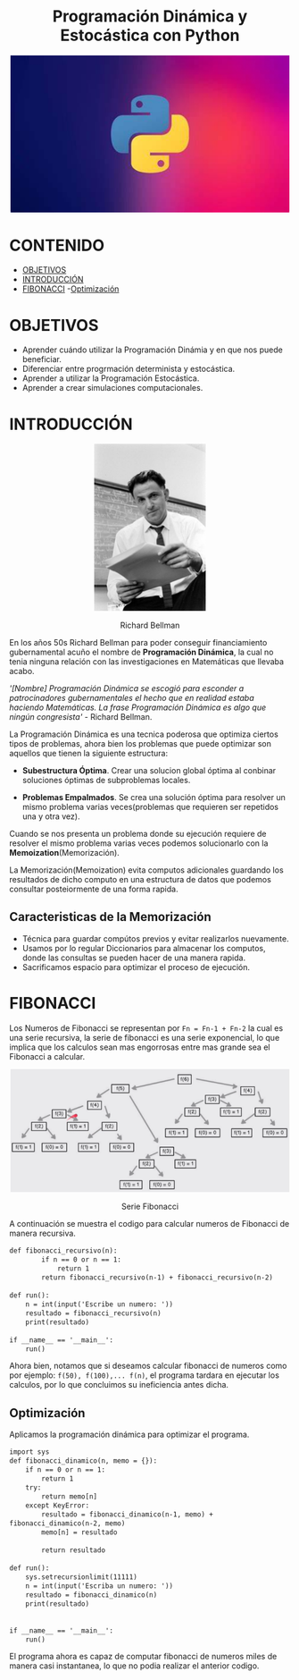 <div align="center">
  <h1>Programación Dinámica y Estocástica con Python</h1>
</div>

<div align="center"> 
  <img src="img_readme/OIP.jpg" width="500">
</div>

# CONTENIDO
- [OBJETIVOS](#OBJETIVOS)
- [INTRODUCCIÓN](#INTRODUCCIÓN)
- [FIBONACCI](#FIBONACCI)
	-[Optimización](#Optimización)

# OBJETIVOS
- Aprender cuándo utilizar la Programación Dinámia y en que nos puede beneficiar.
- Diferenciar entre progrmación determinista y estocástica.
- Aprender a utilizar la Programación Estocástica.
- Aprender a crear simulaciones computacionales.

# INTRODUCCIÓN

<div align="center"> 
  <img src="img_readme/Richard_Bellman.jpg" width="200">
  <p>Richard Bellman</p>
</div>

En los años 50s Richard Bellman para poder conseguir financiamiento gubernamental acuño el nombre de 
**Programación Dinámica**, la cual no tenia ninguna relación con las investigaciones en Matemáticas que llevaba acabo.

_'[Nombre] Programación Dinámica se escogió para esconder a patrocinadores gubernamentales el hecho que en realidad estaba haciendo Matemáticas. La frase Programación Dinámica es algo que ningún congresista'_ - Richard Bellman.

La Programación Dinámica es una tecnica poderosa que optimiza ciertos tipos de problemas, ahora bien los problemas que puede optimizar son aquellos que tienen la siguiente estructura:

- **Subestructura Óptima**. Crear una solucion global óptima al conbinar soluciones óptimas de subproblemas locales.

- **Problemas Empalmados**. Se crea una solución óptima para resolver un mismo problema varias veces(problemas que requieren ser repetidos una y otra vez).

Cuando se nos presenta un problema donde su ejecución requiere de resolver el mismo problema varias veces podemos solucionarlo con la **Memoization**(Memorización).

La Memorización(Memoization) evita computos adicionales guardando los resultados de dicho computo en una estructura de datos que podemos consultar posteiormente de una forma rapida.
<h2>
	Caracteristicas de la Memorización
</h2>

- Técnica para guardar compútos previos y evitar realizarlos nuevamente.
- Usamos por lo regular Diccionarios para almacenar los computos, donde las consultas se pueden hacer de una manera rapida.
- Sacrificamos espacio para optimizar el proceso de ejecución.

# FIBONACCI

Los Numeros de Fibonacci se representan por `Fn = Fn-1 + Fn-2` la cual es una serie recursiva, la serie de fibonacci es una serie exponencial, lo que implica que los calculos sean mas engorrosas entre mas grande sea el Fibonacci a calcular.

<div align="center">
  <img src="img_readme/fibonacci.png" width="500">
  <p>Serie Fibonacci</p>
</div>

A continuación se muestra el codigo para calcular numeros de Fibonacci de manera recursiva.

```
def fibonacci_recursivo(n):
        if n == 0 or n == 1:
            return 1
        return fibonacci_recursivo(n-1) + fibonacci_recursivo(n-2)

def run():
    n = int(input('Escribe un numero: '))
    resultado = fibonacci_recursivo(n)
    print(resultado)

if __name__ == '__main__':
    run()
```

Ahora bien, notamos que si deseamos calcular fibonacci de numeros como por ejemplo: `f(50), f(100),... f(n)`, el programa tardara en ejecutar los calculos, por lo que concluimos su ineficiencia antes dicha.
<h2>
Optimización
</h2>
Aplicamos la programación dinámica para optimizar el programa.

```
import sys
def fibonacci_dinamico(n, memo = {}):
    if n == 0 or n == 1:
        return 1
    try:
        return memo[n]
    except KeyError:
        resultado = fibonacci_dinamico(n-1, memo) + fibonacci_dinamico(n-2, memo)
        memo[n] = resultado

        return resultado

def run():
    sys.setrecursionlimit(11111)
    n = int(input('Escriba un numero: '))
    resultado = fibonacci_dinamico(n)
    print(resultado)


if __name__ == '__main__':
    run() 
```

El programa ahora es capaz de computar fibonacci de numeros miles de manera casi instantanea, lo que no podia realizar el anterior codigo.
